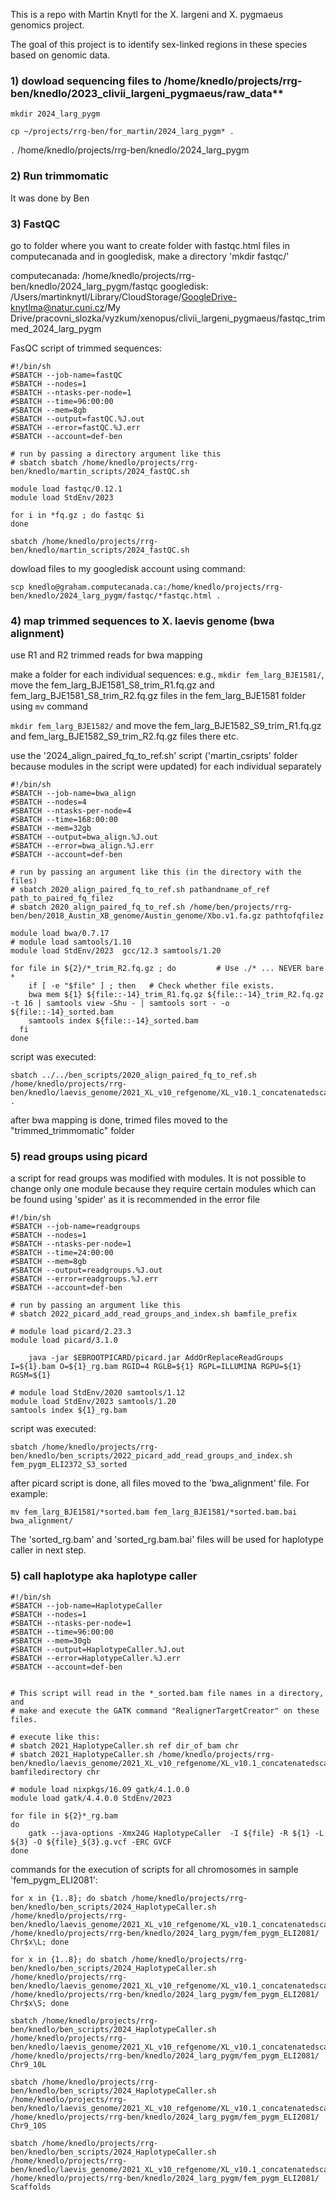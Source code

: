 This is a repo with Martin Knytl for the X. largeni and X. pygmaeus genomics project.

The goal of this project is to identify sex-linked regions in these species based on genomic data. 


### 1) dowload sequencing files to /home/knedlo/projects/rrg-ben/knedlo/2023_clivii_largeni_pygmaeus/raw_data**


```
mkdir 2024_larg_pygm

cp ~/projects/rrg-ben/for_martin/2024_larg_pygm* .
```
```.``` /home/knedlo/projects/rrg-ben/knedlo/2024_larg_pygm

### 2) Run trimmomatic

It was done by Ben


### 3) FastQC 

go to folder where you want to create folder with fastqc.html files in computecanada and in googledisk, make a directory 'mkdir fastqc/' 

computecanada: /home/knedlo/projects/rrg-ben/knedlo/2024_larg_pygm/fastqc
googledisk: /Users/martinknytl/Library/CloudStorage/GoogleDrive-knytlma@natur.cuni.cz/My Drive/pracovni_slozka/vyzkum/xenopus/clivii_largeni_pygmaeus/fastqc_trimmed_2024_larg_pygm

FasQC script of trimmed sequences:

```
#!/bin/sh
#SBATCH --job-name=fastQC
#SBATCH --nodes=1
#SBATCH --ntasks-per-node=1
#SBATCH --time=96:00:00
#SBATCH --mem=8gb
#SBATCH --output=fastQC.%J.out
#SBATCH --error=fastQC.%J.err
#SBATCH --account=def-ben

# run by passing a directory argument like this
# sbatch sbatch /home/knedlo/projects/rrg-ben/knedlo/martin_scripts/2024_fastQC.sh

module load fastqc/0.12.1
module load StdEnv/2023

for i in *fq.gz ; do fastqc $i
done
```

```
sbatch /home/knedlo/projects/rrg-ben/knedlo/martin_scripts/2024_fastQC.sh
```

dowload files to my googledisk account using command:

```
scp knedlo@graham.computecanada.ca:/home/knedlo/projects/rrg-ben/knedlo/2024_larg_pygm/fastqc/*fastqc.html .
```


### 4) map trimmed sequences to X. laevis genome (bwa alignment)

use R1 and R2 trimmed reads for bwa mapping

make a folder for each individual sequences: e.g., `mkdir fem_larg_BJE1581/`, move the fem_larg_BJE1581_S8_trim_R1.fq.gz and fem_larg_BJE1581_S8_trim_R2.fq.gz files in the fem_larg_BJE1581 folder using `mv` command

`mkdir fem_larg_BJE1582/` and move the fem_larg_BJE1582_S9_trim_R1.fq.gz and fem_larg_BJE1582_S9_trim_R2.fq.gz files there etc.

use the '2024_align_paired_fq_to_ref.sh' script ('martin_csripts' folder because modules in the script were updated) for each individual separately 

```
#!/bin/sh
#SBATCH --job-name=bwa_align
#SBATCH --nodes=4
#SBATCH --ntasks-per-node=4
#SBATCH --time=168:00:00
#SBATCH --mem=32gb
#SBATCH --output=bwa_align.%J.out
#SBATCH --error=bwa_align.%J.err
#SBATCH --account=def-ben

# run by passing an argument like this (in the directory with the files)
# sbatch 2020_align_paired_fq_to_ref.sh pathandname_of_ref path_to_paired_fq_filez
# sbatch 2020_align_paired_fq_to_ref.sh /home/ben/projects/rrg-ben/ben/2018_Austin_XB_genome/Austin_genome/Xbo.v1.fa.gz pathtofqfilez

module load bwa/0.7.17
# module load samtools/1.10
module load StdEnv/2023  gcc/12.3 samtools/1.20

for file in ${2}/*_trim_R2.fq.gz ; do         # Use ./* ... NEVER bare *    
    if [ -e "$file" ] ; then   # Check whether file exists.
	bwa mem ${1} ${file::-14}_trim_R1.fq.gz ${file::-14}_trim_R2.fq.gz -t 16 | samtools view -Shu - | samtools sort - -o ${file::-14}_sorted.bam
	samtools index ${file::-14}_sorted.bam
  fi
done
```

script was executed:

```
sbatch ../../ben_scripts/2020_align_paired_fq_to_ref.sh /home/knedlo/projects/rrg-ben/knedlo/laevis_genome/2021_XL_v10_refgenome/XL_v10.1_concatenatedscaffolds.fa .
```

after bwa mapping is done, trimed files moved to the "trimmed_trimmomatic" folder

### 5) read groups using picard

a script for read groups was modified with modules. It is not possible to change only one module because they require certain modules which can be found using 'spider' as it is recommended in the error file

```
#!/bin/sh
#SBATCH --job-name=readgroups
#SBATCH --nodes=1
#SBATCH --ntasks-per-node=1
#SBATCH --time=24:00:00
#SBATCH --mem=8gb
#SBATCH --output=readgroups.%J.out
#SBATCH --error=readgroups.%J.err
#SBATCH --account=def-ben

# run by passing an argument like this
# sbatch 2022_picard_add_read_groups_and_index.sh bamfile_prefix

# module load picard/2.23.3
module load picard/3.1.0

    java -jar $EBROOTPICARD/picard.jar AddOrReplaceReadGroups I=${1}.bam O=${1}_rg.bam RGID=4 RGLB=${1} RGPL=ILLUMINA RGPU=${1} RGSM=${1}

# module load StdEnv/2020 samtools/1.12
module load StdEnv/2023 samtools/1.20
samtools index ${1}_rg.bam
```

script was executed:
```
sbatch /home/knedlo/projects/rrg-ben/knedlo/ben_scripts/2022_picard_add_read_groups_and_index.sh fem_pygm_ELI2372_S3_sorted
```

after picard script is done, all files moved to the 'bwa_alignment' file. For example:

```
mv fem_larg_BJE1581/*sorted.bam fem_larg_BJE1581/*sorted.bam.bai bwa_alignment/
```
The 'sorted_rg.bam' and 'sorted_rg.bam.bai' files will be used for haplotype caller in next step.

### 5) call haplotype aka haplotype caller

```
#!/bin/sh
#SBATCH --job-name=HaplotypeCaller
#SBATCH --nodes=1
#SBATCH --ntasks-per-node=1
#SBATCH --time=96:00:00
#SBATCH --mem=30gb
#SBATCH --output=HaplotypeCaller.%J.out
#SBATCH --error=HaplotypeCaller.%J.err
#SBATCH --account=def-ben


# This script will read in the *_sorted.bam file names in a directory, and 
# make and execute the GATK command "RealignerTargetCreator" on these files. 

# execute like this:
# sbatch 2021_HaplotypeCaller.sh ref dir_of_bam chr
# sbatch 2021_HaplotypeCaller.sh /home/knedlo/projects/rrg-ben/knedlo/laevis_genome/2021_XL_v10_refgenome/XL_v10.1_concatenatedscaffolds.fa bamfiledirectory chr

# module load nixpkgs/16.09 gatk/4.1.0.0
module load gatk/4.4.0.0 StdEnv/2023

for file in ${2}*_rg.bam
do
    gatk --java-options -Xmx24G HaplotypeCaller  -I ${file} -R ${1} -L ${3} -O ${file}_${3}.g.vcf -ERC GVCF
done
```

commands for the execution of scripts for all chromosomes in sample 'fem_pygm_ELI2081':

```
for x in {1..8}; do sbatch /home/knedlo/projects/rrg-ben/knedlo/ben_scripts/2024_HaplotypeCaller.sh /home/knedlo/projects/rrg-ben/knedlo/laevis_genome/2021_XL_v10_refgenome/XL_v10.1_concatenatedscaffolds.fa /home/knedlo/projects/rrg-ben/knedlo/2024_larg_pygm/fem_pygm_ELI2081/ Chr$x\L; done
```
```
for x in {1..8}; do sbatch /home/knedlo/projects/rrg-ben/knedlo/ben_scripts/2024_HaplotypeCaller.sh /home/knedlo/projects/rrg-ben/knedlo/laevis_genome/2021_XL_v10_refgenome/XL_v10.1_concatenatedscaffolds.fa /home/knedlo/projects/rrg-ben/knedlo/2024_larg_pygm/fem_pygm_ELI2081/ Chr$x\S; done
```
```
sbatch /home/knedlo/projects/rrg-ben/knedlo/ben_scripts/2024_HaplotypeCaller.sh /home/knedlo/projects/rrg-ben/knedlo/laevis_genome/2021_XL_v10_refgenome/XL_v10.1_concatenatedscaffolds.fa /home/knedlo/projects/rrg-ben/knedlo/2024_larg_pygm/fem_pygm_ELI2081/ Chr9_10L
```
```
sbatch /home/knedlo/projects/rrg-ben/knedlo/ben_scripts/2024_HaplotypeCaller.sh /home/knedlo/projects/rrg-ben/knedlo/laevis_genome/2021_XL_v10_refgenome/XL_v10.1_concatenatedscaffolds.fa /home/knedlo/projects/rrg-ben/knedlo/2024_larg_pygm/fem_pygm_ELI2081/ Chr9_10S
```
```
sbatch /home/knedlo/projects/rrg-ben/knedlo/ben_scripts/2024_HaplotypeCaller.sh /home/knedlo/projects/rrg-ben/knedlo/laevis_genome/2021_XL_v10_refgenome/XL_v10.1_concatenatedscaffolds.fa /home/knedlo/projects/rrg-ben/knedlo/2024_larg_pygm/fem_pygm_ELI2081/ Scaffolds
```
